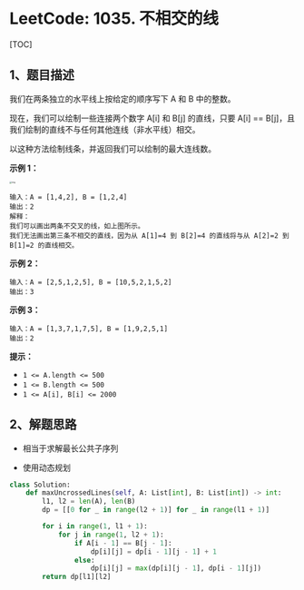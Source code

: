 # LeetCode: 1035. 不相交的线

[TOC]

## 1、题目描述

我们在两条独立的水平线上按给定的顺序写下 A 和 B 中的整数。

现在，我们可以绘制一些连接两个数字 A[i] 和 B[j] 的直线，只要 A[i] == B[j]，且我们绘制的直线不与任何其他连线（非水平线）相交。

以这种方法绘制线条，并返回我们可以绘制的最大连线数。

 

**示例 1：**

<img src="http://markdown-images-1251766755.cos.ap-beijing.myqcloud.com/notebook/2019-10-07-033010.png" alt="img" style="zoom: 25%;" />

```
输入：A = [1,4,2], B = [1,2,4]
输出：2
解释：
我们可以画出两条不交叉的线，如上图所示。
我们无法画出第三条不相交的直线，因为从 A[1]=4 到 B[2]=4 的直线将与从 A[2]=2 到 B[1]=2 的直线相交。
```

**示例 2：**

```
输入：A = [2,5,1,2,5], B = [10,5,2,1,5,2]
输出：3
```

**示例 3：**

```
输入：A = [1,3,7,1,7,5], B = [1,9,2,5,1]
输出：2
```

**提示：**

-   `1 <= A.length <= 500`
-   `1 <= B.length <= 500`
-   `1 <= A[i], B[i] <= 2000`

## 2、解题思路

-   相当于求解最长公共子序列

-   使用动态规划



```python
class Solution:
    def maxUncrossedLines(self, A: List[int], B: List[int]) -> int:
        l1, l2 = len(A), len(B)
        dp = [[0 for _ in range(l2 + 1)] for _ in range(l1 + 1)]

        for i in range(1, l1 + 1):
            for j in range(1, l2 + 1):
                if A[i - 1] == B[j - 1]:
                    dp[i][j] = dp[i - 1][j - 1] + 1
                else:
                    dp[i][j] = max(dp[i][j - 1], dp[i - 1][j])
        return dp[l1][l2]
```

